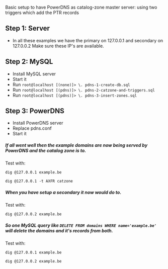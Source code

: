 Basic setup to have PowerDNS as catalog-zone master server:
using two triggers which add the PTR records

## Step 1: Server
- In all these examples we have the primary on 127.0.0.1 and secondary on 127.0.0.2
  Make sure these IP's are available.

## Step 2: MySQL
- Install MySQL server
- Start it
- Run `root@localhost [(none)]> \. pdns-1-create-db.sql`
- Run `root@localhost [(pdns)]> \. pdns-2-catzone-and-triggers.sql`
- Run `root@localhost [(pdns)]> \. pdns-3-insert-zones.sql`

## Step 3: PowerDNS
- Install PowerDNS server
- Replace pdns.conf
- Start it

##### If all went well then the example domains are now being served by PowerDNS and the catalog zone is to.
Test with:

`dig @127.0.0.1 example.be`

`dig @127.0.0.1 -t AXFR catzone`

##### When you have setup a secondary it now would do to.
Test with:

`dig @127.0.0.2 example.be`

##### So one MySQL query like `DELETE FROM domains WHERE name='example.be'` will delete the domains and it's records from both.
Test with:

`dig @127.0.0.1 example.be`

`dig @127.0.0.2 example.be`

